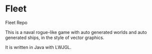 # Fleet
Fleet Repo

This is a naval rogue-like game with auto generated worlds and auto generated ships, in the style of vector graphics.  

It is written in Java with LWJGL.  
